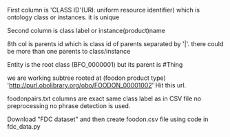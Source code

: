 First column is 'CLASS ID'(URI: uniform resource identifier) which is ontology class or instances. it is unique

Second column is class label or instance(product)name

8th col is parents id which is class id of parents separated by '|'.
there could be more than one parents to class/instance

Entity is the root class (BFO_0000001) but its parent is #Thing

we are working subtree rooted at (foodon product type) 'http://purl.obolibrary.org/obo/FOODON_00001002' Hit this url.

foodonpairs.txt columns are exact same class label as in CSV file no preprocessing no phrase detection is used.

Download "FDC dataset" and then create foodon.csv file using code in fdc_data.py
